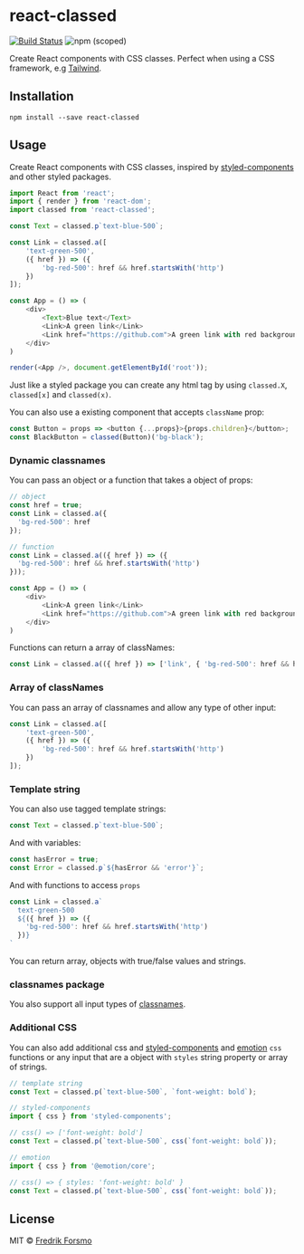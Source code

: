 # react-classed

[![Build Status](https://github.com/frozzare/react-classed/workflows/test/badge.svg)](https://github.com/frozzare/react-classed/actions)
![npm (scoped)](https://img.shields.io/npm/v/react-classed)


Create React components with CSS classes. Perfect when using a CSS framework, e.g [Tailwind](https://tailwindcss.com/).

## Installation

```
npm install --save react-classed
```

## Usage

Create React components with CSS classes, inspired by [styled-components](https://styled-components.com/) and other styled packages.

```js
import React from 'react';
import { render } from 'react-dom';
import classed from 'react-classed';

const Text = classed.p`text-blue-500`;

const Link = classed.a([
    'text-green-500',
    ({ href }) => ({
        'bg-red-500': href && href.startsWith('http')
    })
]);

const App = () => (
    <div>
        <Text>Blue text</Text>
        <Link>A green link</Link>
        <Link href="https://github.com">A green link with red background</Link>
    </div>
)

render(<App />, document.getElementById('root'));
```

Just like a styled package you can create any html tag by using `classed.X`, `classed[x]` and `classed(x)`.

You can also use a existing component that accepts `className` prop:

```js
const Button = props => <button {...props}>{props.children}</button>;
const BlackButton = classed(Button)('bg-black');
```

### Dynamic classnames

You can pass an object or a function that takes a object of props:

```js
// object
const href = true;
const Link = classed.a({
  'bg-red-500': href
});

// function
const Link = classed.a(({ href }) => ({
  'bg-red-500': href && href.startsWith('http')
}));

const App = () => (
    <div>
        <Link>A green link</Link>
        <Link href="https://github.com">A green link with red background</Link>
    </div>
)
```

Functions can return a array of classNames:

```js
const Link = classed.a(({ href }) => ['link', { 'bg-red-500': href && href.startsWith('http') }]);
```

### Array of classNames

You can pass an array of classnames and allow any type of other input:

```js
const Link = classed.a([
    'text-green-500',
    ({ href }) => ({
        'bg-red-500': href && href.startsWith('http')
    })
]);
```

### Template string

You can also use tagged template strings:

```js
const Text = classed.p`text-blue-500`;
```

And with variables:

```js
const hasError = true;
const Error = classed.p`${hasError && 'error'}`;
```

And with functions to access `props`

```js
const Link = classed.a`
  text-green-500
  ${({ href }) => ({
    'bg-red-500': href && href.startsWith('http')
  })}
`
```

You can return array, objects with true/false values and strings.

### classnames package

You also support all input types of [classnames](https://jedwatson.github.io/classnames/).

### Additional CSS

You can also add additional css and [styled-components](https://styled-components.com/) and [emotion](https://emotion.sh/) `css` functions or any input that are a object with `styles` string property or array of strings.

```js
// template string
const Text = classed.p(`text-blue-500`, `font-weight: bold`);

// styled-components
import { css } from 'styled-components';

// css() => ['font-weight: bold']
const Text = classed.p(`text-blue-500`, css(`font-weight: bold`));

// emotion
import { css } from '@emotion/core';

// css() => { styles: 'font-weight: bold' }
const Text = classed.p(`text-blue-500`, css(`font-weight: bold`));
```

## License

MIT © [Fredrik Forsmo](https://github.com/frozzare)
